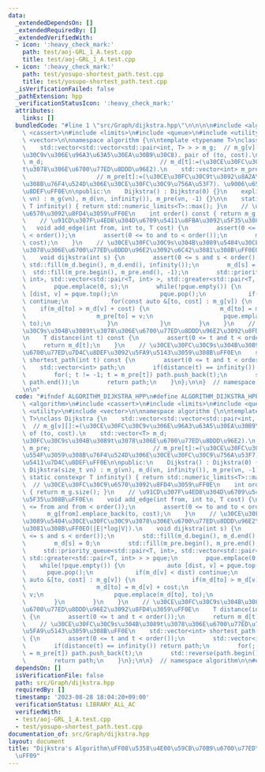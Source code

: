 ```yaml
---
data:
  _extendedDependsOn: []
  _extendedRequiredBy: []
  _extendedVerifiedWith:
  - icon: ':heavy_check_mark:'
    path: test/aoj-GRL_1_A.test.cpp
    title: test/aoj-GRL_1_A.test.cpp
  - icon: ':heavy_check_mark:'
    path: test/yosupo-shortest_path.test.cpp
    title: test/yosupo-shortest_path.test.cpp
  _isVerificationFailed: false
  _pathExtension: hpp
  _verificationStatusIcon: ':heavy_check_mark:'
  attributes:
    links: []
  bundledCode: "#line 1 \"src/Graph/dijkstra.hpp\"\n\n\n\n#include <algorithm>\n#include\
    \ <cassert>\n#include <limits>\n#include <queue>\n#include <utility>\n#include\
    \ <vector>\n\nnamespace algorithm {\n\ntemplate <typename T>\nclass Dijkstra {\n\
    \    std::vector<std::vector<std::pair<int, T> > > m_g;  // m_g[v][]:=(\u30CE\u30FC\
    \u30C9v\u306E\u96A3\u63A5\u30EA\u30B9\u30C8). pair of (to, cost).\n    std::vector<T>\
    \ m_d;                                 // m_d[t]:=(\u30CE\u30FC\u30C9s\u304B\u3089\
    t\u3078\u306E\u6700\u77ED\u8DDD\u96E2).\n    std::vector<int> m_pre;         \
    \                    // m_pre[t]:=(\u30CE\u30FC\u30C9t\u3092\u8A2A\u554F\u3059\
    \u308B\u76F4\u524D\u306E\u30CE\u30FC\u30C9\u756A\u53F7). \u9006\u65B9\u5411\u7D4C\
    \u8DEF\uFF0E\n\npublic:\n    Dijkstra() : Dijkstra(0) {}\n    explicit Dijkstra(size_t\
    \ vn) : m_g(vn), m_d(vn, infinity()), m_pre(vn, -1) {}\n\n    static constexpr\
    \ T infinity() { return std::numeric_limits<T>::max(); }\n    // \u30CE\u30FC\u30C9\
    \u6570\u3092\u8FD4\u3059\uFF0E\n    int order() const { return m_g.size(); }\n\
    \    // \u91CD\u307F\u4ED8\u304D\u6709\u5411\u8FBA\u3092\u5F35\u308B\uFF0E\n \
    \   void add_edge(int from, int to, T cost) {\n        assert(0 <= from and from\
    \ < order());\n        assert(0 <= to and to < order());\n        m_g[from].emplace_back(to,\
    \ cost);\n    }\n    // \u30CE\u30FC\u30C9s\u304B\u3089\u5404\u30CE\u30FC\u30C9\
    \u3078\u306E\u6700\u77ED\u8DDD\u96E2\u3092\u6C42\u3081\u308B\uFF0EO(|E|*log|V|).\n\
    \    void dijkstra(int s) {\n        assert(0 <= s and s < order());\n       \
    \ std::fill(m_d.begin(), m_d.end(), infinity());\n        m_d[s] = 0;\n      \
    \  std::fill(m_pre.begin(), m_pre.end(), -1);\n        std::priority_queue<std::pair<T,\
    \ int>, std::vector<std::pair<T, int> >, std::greater<std::pair<T, int> > > pque;\n\
    \        pque.emplace(0, s);\n        while(!pque.empty()) {\n            auto\
    \ [dist, v] = pque.top();\n            pque.pop();\n            if(m_d[v] < dist)\
    \ continue;\n            for(const auto &[to, cost] : m_g[v]) {\n            \
    \    if(m_d[to] > m_d[v] + cost) {\n                    m_d[to] = m_d[v] + cost;\n\
    \                    m_pre[to] = v;\n                    pque.emplace(m_d[to],\
    \ to);\n                }\n            }\n        }\n    }\n    // \u30CE\u30FC\
    \u30C9s\u304B\u3089t\u3078\u306E\u6700\u77ED\u8DDD\u96E2\u3092\u8FD4\u3059\uFF0E\
    \n    T distance(int t) const {\n        assert(0 <= t and t < order());\n   \
    \     return m_d[t];\n    }\n    // \u30CE\u30FC\u30C9s\u304B\u3089t\u3078\u306E\
    \u6700\u77ED\u7D4C\u8DEF\u3092\u5FA9\u5143\u3059\u308B\uFF0E\n    std::vector<int>\
    \ shortest_path(int t) const {\n        assert(0 <= t and t < order());\n    \
    \    std::vector<int> path;\n        if(distance(t) == infinity()) return path;\n\
    \        for(; t != -1; t = m_pre[t]) path.push_back(t);\n        std::reverse(path.begin(),\
    \ path.end());\n        return path;\n    }\n};\n\n}  // namespace algorithm\n\
    \n\n"
  code: "#ifndef ALGORITHM_DIJKSTRA_HPP\n#define ALGORITHM_DIJKSTRA_HPP 1\n\n#include\
    \ <algorithm>\n#include <cassert>\n#include <limits>\n#include <queue>\n#include\
    \ <utility>\n#include <vector>\n\nnamespace algorithm {\n\ntemplate <typename\
    \ T>\nclass Dijkstra {\n    std::vector<std::vector<std::pair<int, T> > > m_g;\
    \  // m_g[v][]:=(\u30CE\u30FC\u30C9v\u306E\u96A3\u63A5\u30EA\u30B9\u30C8). pair\
    \ of (to, cost).\n    std::vector<T> m_d;                                 // m_d[t]:=(\u30CE\
    \u30FC\u30C9s\u304B\u3089t\u3078\u306E\u6700\u77ED\u8DDD\u96E2).\n    std::vector<int>\
    \ m_pre;                             // m_pre[t]:=(\u30CE\u30FC\u30C9t\u3092\u8A2A\
    \u554F\u3059\u308B\u76F4\u524D\u306E\u30CE\u30FC\u30C9\u756A\u53F7). \u9006\u65B9\
    \u5411\u7D4C\u8DEF\uFF0E\n\npublic:\n    Dijkstra() : Dijkstra(0) {}\n    explicit\
    \ Dijkstra(size_t vn) : m_g(vn), m_d(vn, infinity()), m_pre(vn, -1) {}\n\n   \
    \ static constexpr T infinity() { return std::numeric_limits<T>::max(); }\n  \
    \  // \u30CE\u30FC\u30C9\u6570\u3092\u8FD4\u3059\uFF0E\n    int order() const\
    \ { return m_g.size(); }\n    // \u91CD\u307F\u4ED8\u304D\u6709\u5411\u8FBA\u3092\
    \u5F35\u308B\uFF0E\n    void add_edge(int from, int to, T cost) {\n        assert(0\
    \ <= from and from < order());\n        assert(0 <= to and to < order());\n  \
    \      m_g[from].emplace_back(to, cost);\n    }\n    // \u30CE\u30FC\u30C9s\u304B\
    \u3089\u5404\u30CE\u30FC\u30C9\u3078\u306E\u6700\u77ED\u8DDD\u96E2\u3092\u6C42\
    \u3081\u308B\uFF0EO(|E|*log|V|).\n    void dijkstra(int s) {\n        assert(0\
    \ <= s and s < order());\n        std::fill(m_d.begin(), m_d.end(), infinity());\n\
    \        m_d[s] = 0;\n        std::fill(m_pre.begin(), m_pre.end(), -1);\n   \
    \     std::priority_queue<std::pair<T, int>, std::vector<std::pair<T, int> >,\
    \ std::greater<std::pair<T, int> > > pque;\n        pque.emplace(0, s);\n    \
    \    while(!pque.empty()) {\n            auto [dist, v] = pque.top();\n      \
    \      pque.pop();\n            if(m_d[v] < dist) continue;\n            for(const\
    \ auto &[to, cost] : m_g[v]) {\n                if(m_d[to] > m_d[v] + cost) {\n\
    \                    m_d[to] = m_d[v] + cost;\n                    m_pre[to] =\
    \ v;\n                    pque.emplace(m_d[to], to);\n                }\n    \
    \        }\n        }\n    }\n    // \u30CE\u30FC\u30C9s\u304B\u3089t\u3078\u306E\
    \u6700\u77ED\u8DDD\u96E2\u3092\u8FD4\u3059\uFF0E\n    T distance(int t) const\
    \ {\n        assert(0 <= t and t < order());\n        return m_d[t];\n    }\n\
    \    // \u30CE\u30FC\u30C9s\u304B\u3089t\u3078\u306E\u6700\u77ED\u7D4C\u8DEF\u3092\
    \u5FA9\u5143\u3059\u308B\uFF0E\n    std::vector<int> shortest_path(int t) const\
    \ {\n        assert(0 <= t and t < order());\n        std::vector<int> path;\n\
    \        if(distance(t) == infinity()) return path;\n        for(; t != -1; t\
    \ = m_pre[t]) path.push_back(t);\n        std::reverse(path.begin(), path.end());\n\
    \        return path;\n    }\n};\n\n}  // namespace algorithm\n\n#endif\n"
  dependsOn: []
  isVerificationFile: false
  path: src/Graph/dijkstra.hpp
  requiredBy: []
  timestamp: '2023-08-28 18:04:20+09:00'
  verificationStatus: LIBRARY_ALL_AC
  verifiedWith:
  - test/aoj-GRL_1_A.test.cpp
  - test/yosupo-shortest_path.test.cpp
documentation_of: src/Graph/dijkstra.hpp
layout: document
title: "Dijkstra's Algorithm\uFF08\u5358\u4E00\u59CB\u70B9\u6700\u77ED\u7D4C\u8DEF\
  \uFF09"
---
```

